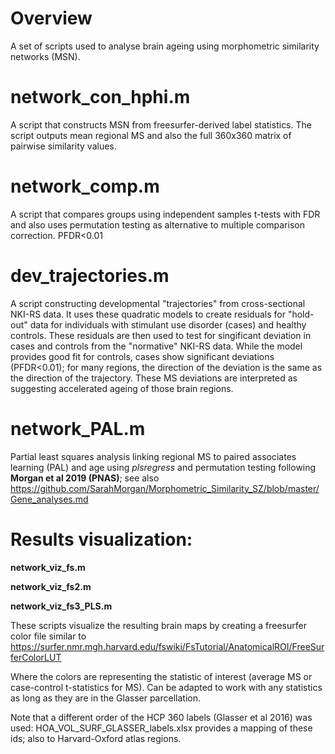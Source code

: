 # Overview
A set of scripts used to analyse brain ageing using morphometric similarity networks (MSN).

# network_con_hphi.m
A script that constructs MSN from freesurfer-derived label statistics. The script outputs mean regional MS and also the full 360x360 matrix of pairwise similarity values.

# network_comp.m
A script that compares groups using independent samples t-tests with FDR and also uses permutation testing as alternative to multiple comparison correction. PFDR<0.01

# dev_trajectories.m
A script constructing developmental "trajectories" from cross-sectional NKI-RS data. It uses these quadratic models to create residuals for "hold-out" data for individuals with stimulant use disorder (cases) and healthy controls. These residuals are then used to test for singificant deviation in cases and controls from the "normative" NKI-RS data. While the model provides good fit for controls, cases show significant deviations (PFDR<0.01); for many regions, the direction of the deviation is the same as the direction of the trajectory. These MS deviations are interpreted as suggesting accelerated ageing of those brain regions. 

# network_PAL.m
Partial least squares analysis linking regional MS to paired associates learning (PAL) and age using *plsregress* and permutation testing following **Morgan et al 2019 (PNAS)**; see also  
https://github.com/SarahMorgan/Morphometric_Similarity_SZ/blob/master/Gene_analyses.md

# Results visualization:
**network_viz_fs.m**

**network_viz_fs2.m**

**network_viz_fs3_PLS.m**

These scripts visualize the resulting brain maps by creating a freesurfer color file similar to
https://surfer.nmr.mgh.harvard.edu/fswiki/FsTutorial/AnatomicalROI/FreeSurferColorLUT

Where the colors are representing the statistic of interest (average MS or case-control t-statistics for MS). Can be adapted to work with any statistics as long as they are in the Glasser parcellation. 

Note that a different order of the HCP 360 labels (Glasser et al 2016) was used: HOA_VOL_SURF_GLASSER_labels.xlsx provides a mapping of these ids; also to Harvard-Oxford atlas regions.
